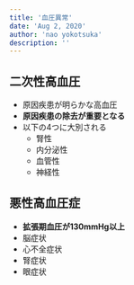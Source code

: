 ```yaml
---
title: '血圧異常'
date: 'Aug 2, 2020'
author: 'nao yokotsuka'
description: ''
---
```


## 二次性高血圧
- 原因疾患が明らかな高血圧
- **原因疾患の除去が重要となる**
- 以下の4つに大別される
  - 腎性
  - 内分泌性
  - 血管性
  - 神経性

## 悪性高血圧症
- **拡張期血圧が130mmHg以上**
- 脳症状
- 心不全症状
- 腎症状
- 眼症状
